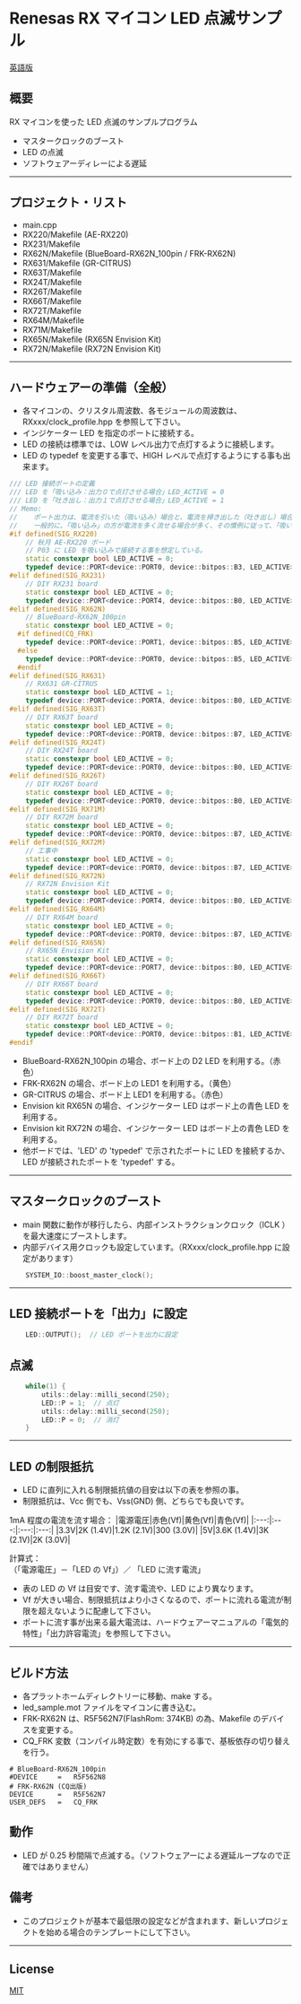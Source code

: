 Renesas RX マイコン LED 点滅サンプル
=========
   
[英語版](README.md)
   
## 概要
RX マイコンを使った LED 点滅のサンプルプログラム
   
- マスタークロックのブースト
- LED の点滅
- ソフトウェアーディレーによる遅延

---

## プロジェクト・リスト
- main.cpp
- RX220/Makefile (AE-RX220)
- RX231/Makefile
- RX62N/Makefile (BlueBoard-RX62N_100pin / FRK-RX62N)
- RX631/Makefile (GR-CITRUS)
- RX63T/Makefile
- RX24T/Makefile
- RX26T/Makefile
- RX66T/Makefile
- RX72T/Makefile
- RX64M/Makefile
- RX71M/Makefile
- RX65N/Makefile (RX65N Envision Kit)
- RX72N/Makefile (RX72N Envision Kit)

---

## ハードウェアーの準備（全般）
 - 各マイコンの、クリスタル周波数、各モジュールの周波数は、RXxxx/clock_profile.hpp を参照して下さい。
 - インジケーター LED を指定のポートに接続する。
 - LED の接続は標準では、LOW レベル出力で点灯するように接続します。
 - LED の typedef を変更する事で、HIGH レベルで点灯するようにする事も出来ます。
   
```C++
/// LED 接続ポートの定義
/// LED を「吸い込み：出力０で点灯させる場合」LED_ACTIVE = 0
/// LED を「吐き出し：出力１で点灯させる場合」LED_ACTIVE = 1
// Memo:
//    ポート出力は、電流を引いた（吸い込み）場合と、電流を掃き出した（吐き出し）場合で、能力が異なります。
//    一般的に、「吸い込み」の方が電流を多く流せる場合が多く、その慣例に従って、「吸い込み」で接続する場合が通例です。
#if defined(SIG_RX220)
	// 秋月 AE-RX220 ボード
	// P03 に LED を吸い込みで接続する事を想定している。
	static constexpr bool LED_ACTIVE = 0;
	typedef device::PORT<device::PORT0, device::bitpos::B3, LED_ACTIVE> LED;
#elif defined(SIG_RX231)
	// DIY RX231 board
	static constexpr bool LED_ACTIVE = 0;
	typedef device::PORT<device::PORT4, device::bitpos::B0, LED_ACTIVE> LED;
#elif defined(SIG_RX62N)
	// BlueBoard-RX62N_100pin
	static constexpr bool LED_ACTIVE = 0;
  #if defined(CQ_FRK)
	typedef device::PORT<device::PORT1, device::bitpos::B5, LED_ACTIVE> LED;
  #else
	typedef device::PORT<device::PORT0, device::bitpos::B5, LED_ACTIVE> LED;
  #endif
#elif defined(SIG_RX631)
	// RX631 GR-CITRUS
	static constexpr bool LED_ACTIVE = 1;
	typedef device::PORT<device::PORTA, device::bitpos::B0, LED_ACTIVE> LED;
#elif defined(SIG_RX63T)
	// DIY RX63T board
	static constexpr bool LED_ACTIVE = 0;
	typedef device::PORT<device::PORTB, device::bitpos::B7, LED_ACTIVE> LED;
#elif defined(SIG_RX24T)
	// DIY RX24T board
	static constexpr bool LED_ACTIVE = 0;
	typedef device::PORT<device::PORT0, device::bitpos::B0, LED_ACTIVE> LED;
#elif defined(SIG_RX26T)
	// DIY RX26T board
	static constexpr bool LED_ACTIVE = 0;
	typedef device::PORT<device::PORT0, device::bitpos::B0, LED_ACTIVE> LED;
#elif defined(SIG_RX71M)
	// DIY RX72M board
	static constexpr bool LED_ACTIVE = 0;
	typedef device::PORT<device::PORT0, device::bitpos::B7, LED_ACTIVE> LED;
#elif defined(SIG_RX72M)
	// 工事中
	static constexpr bool LED_ACTIVE = 0;
	typedef device::PORT<device::PORT0, device::bitpos::B7, LED_ACTIVE> LED;
#elif defined(SIG_RX72N)
	// RX72N Envision Kit
	static constexpr bool LED_ACTIVE = 0;
	typedef device::PORT<device::PORT4, device::bitpos::B0, LED_ACTIVE> LED;
#elif defined(SIG_RX64M)
	// DIY RX64M board
	static constexpr bool LED_ACTIVE = 0;
	typedef device::PORT<device::PORT0, device::bitpos::B7, LED_ACTIVE> LED;
#elif defined(SIG_RX65N)
	// RX65N Envision Kit
	static constexpr bool LED_ACTIVE = 0;
	typedef device::PORT<device::PORT7, device::bitpos::B0, LED_ACTIVE> LED;
#elif defined(SIG_RX66T)
	// DIY RX66T board
	static constexpr bool LED_ACTIVE = 0;
	typedef device::PORT<device::PORT0, device::bitpos::B0, LED_ACTIVE> LED;
#elif defined(SIG_RX72T)
	// DIY RX72T board
	static constexpr bool LED_ACTIVE = 0;
	typedef device::PORT<device::PORT0, device::bitpos::B1, LED_ACTIVE> LED;
#endif
```

 - BlueBoard-RX62N_100pin の場合、ボード上の D2 LED を利用する。（赤色） 
 - FRK-RX62N の場合、ボード上の LED1 を利用する。（黄色） 
 - GR-CITRUS の場合、ボード上 LED1 を利用する。（赤色）
 - Envision kit RX65N の場合、インジケーター LED はボード上の青色 LED を利用する。
 - Envision kit RX72N の場合、インジケーター LED はボード上の青色 LED を利用する。
 - 他ボードでは、'LED' の 'typedef' で示されたポートに LED を接続するか、LED が接続されたポートを 'typedef' する。

---

## マスタークロックのブースト
- main 関数に動作が移行したら、内部インストラクションクロック（ICLK ）を最大速度にブーストします。
- 内部デバイス用クロックも設定しています。（RXxxx/clock_profile.hpp に設定があります）
   
```C++
    SYSTEM_IO::boost_master_clock();
```
---

## LED 接続ポートを「出力」に設定

```C++
	LED::OUTPUT();  // LED ポートを出力に設定
```

## 点滅

```C++
	while(1) {
		utils::delay::milli_second(250);
		LED::P = 1;  // 点灯
		utils::delay::milli_second(250);
		LED::P = 0;  // 消灯
	}
```

---

## LED の制限抵抗

- LED に直列に入れる制限抵抗値の目安は以下の表を参照の事。
- 制限抵抗は、Vcc 側でも、Vss(GND) 側、どちらでも良いです。

1mA 程度の電流を流す場合：
|電源電圧|赤色(Vf)|黄色(Vf)|青色(Vf)|
|:---:|:---:|:---:|:---:|
|3.3V|2K (1.4V)|1.2K (2.1V)|300 (3.0V)|
|5V|3.6K (1.4V)|3K (2.1V)|2K (3.0V)|

計算式：   
   （「電源電圧」－「LED の Vf」）／ 「LED に流す電流」   

- 表の LED の Vf は目安です、流す電流や、LED により異なります。
- Vf が大きい場合、制限抵抗はより小さくなるので、ポートに流れる電流が制限を超えないように配慮して下さい。
- ポートに流す事が出来る最大電流は、ハードウェアーマニュアルの「電気的特性」「出力許容電流」を参照して下さい。

---

## ビルド方法

- 各プラットホームディレクトリーに移動、make する。
- led_sample.mot ファイルをマイコンに書き込む。
- FRK-RX62N は、R5F562N7(FlashRom: 374KB) の為、Makefile のデバイスを変更する。
- CQ_FRK 変数（コンパイル時定数）を有効にする事で、基板依存の切り替えを行う。

```
# BlueBoard-RX62N_100pin
#DEVICE		=	R5F562N8
# FRK-RX62N (CQ出版)
DEVICE		=	R5F562N7
USER_DEFS	=	CQ_FRK
```
   
## 動作
- LED が 0.25 秒間隔で点滅する。（ソフトウェアーによる遅延ループなので正確ではありません）
    
## 備考
- このプロジェクトが基本で最低限の設定などが含まれます、新しいプロジェクトを始める場合のテンプレートにして下さい。   
   
-----
   
License
----

[MIT](../LICENSE)
